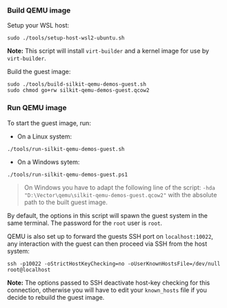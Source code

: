 ### Build QEMU image
Setup your WSL host:

    sudo ./tools/setup-host-wsl2-ubuntu.sh

**Note:** This script will install ``virt-builder`` and a kernel image for use by ``virt-builder``.

Build the guest image:

    sudo ./tools/build-silkit-qemu-demos-guest.sh
    sudo chmod go+rw silkit-qemu-demos-guest.qcow2


### Run QEMU image
To start the guest image, run:
- On a Linux system:
```
./tools/run-silkit-qemu-demos-guest.sh
```

- On a Windows sytem:
```
./tools/run-silkit-qemu-demos-guest.ps1
```
> On Windows you have to adapt the following line of the script: ``-hda "D:\Vector\qemu\silkit-qemu-demos-guest.qcow2"`` with the absolute path to the built guest image.

By default, the options in this script will spawn the guest system in the same terminal. The password for the ``root``
user is ``root``.

QEMU is also set up to forward the guests SSH port on ``localhost:10022``, any interaction with the guest can then
proceed via SSH from the host system:

    ssh -p10022 -oStrictHostKeyChecking=no -oUserKnownHostsFile=/dev/null root@localhost

**Note:** The options passed to SSH deactivate host-key checking for this connection, otherwise you will have to edit your
``known_hosts`` file if you decide to rebuild the guest image.
